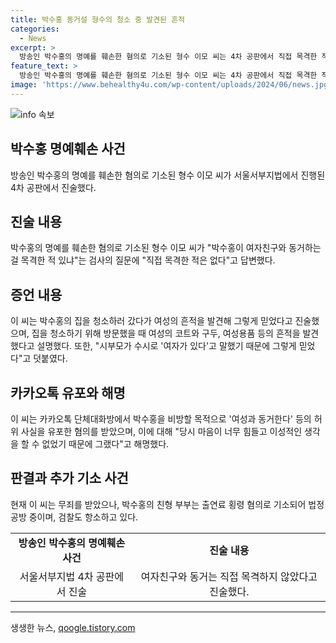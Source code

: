 ```yaml
---
title: 박수홍 동거설 형수의 청소 중 발견된 흔적
categories:
  - News
excerpt: >
  방송인 박수홍의 명예를 훼손한 혐의로 기소된 형수 이모 씨는 4차 공판에서 직접 목격한 적은 없다고 진술했다. 박수홍의 집을 청소하러 간 과정에서 여성의 흔적을 발견하며 동거한다고 믿었다고 설명했고, 시부모가 여자가 있다고 수시로 말했기 때문이라고 답했다. 혐의를 부인하며 비방할 목적은 없었다고 주장했으며, 박수홍의 친형 부부는 출연료 횡령 혐의로 기소돼 법정 공방 중이다.
feature_text: >
  방송인 박수홍의 명예를 훼손한 혐의로 기소된 형수 이모 씨는 4차 공판에서 직접 목격한 적은 없다고 진술했다. 박수홍의 집을 청소하러 간 과정에서 여성의 흔적을 발견하며 동거한다고 믿었다고 설명했고, 시부모가 여자가 있다고 수시로 말했기 때문이라고 답했다. 혐의를 부인하며 비방할 목적은 없었다고 주장했으며, 박수홍의 친형 부부는 출연료 횡령 혐의로 기소돼 법정 공방 중이다.
image: 'https://www.behealthy4u.com/wp-content/uploads/2024/06/news.jpg'
---
```


<p><img src="https://www.behealthy4u.com/wp-content/uploads/2024/06/news.jpg" alt="info 속보" /></p>

<h2 data-ke-size="size26">박수홍 명예훼손 사건</h2>

<p data-ke-size="size16">방송인 박수홍의 명예를 훼손한 혐의로 기소된 형수 이모 씨가 서울서부지법에서 진행된 4차 공판에서 진술했다.</p>

<h2>진술 내용</h2>

<p data-ke-size="size16">박수홍의 명예를 훼손한 혐의로 기소된 형수 이모 씨가 "박수홍이 여자친구와 동거하는 걸 목격한 적 있냐"는 검사의 질문에 "직접 목격한 적은 없다"고 답변했다.</p>

<h2>증언 내용</h2>

<p data-ke-size="size16">이 씨는 박수홍의 집을 청소하러 갔다가 여성의 흔적을 발견해 그렇게 믿었다고 진술했으며, 집을 청소하기 위해 방문했을 때 여성의 코트와 구두, 여성용품 등의 흔적을 발견했다고 설명했다. 또한, "시부모가 수시로 '여자가 있다'고 말했기 때문에 그렇게 믿었다"고 덧붙였다.</p>

<h2>카카오톡 유포와 해명</h2>

<p data-ke-size="size16">이 씨는 카카오톡 단체대화방에서 박수홍을 비방할 목적으로 '여성과 동거한다' 등의 허위 사실을 유포한 혐의를 받았으며, 이에 대해 "당시 마음이 너무 힘들고 이성적인 생각을 할 수 없었기 때문에 그랬다"고 해명했다.</p>

<h2>판결과 추가 기소 사건</h2>

<p data-ke-size="size16">현재 이 씨는 무죄를 받았으나, 박수홍의 친형 부부는 출연료 횡령 혐의로 기소되어 법정 공방 중이며, 검찰도 항소하고 있다.</p>

<table>
    <tr>
        <td style="text-align: center; height: 17px;"><b>방송인 박수홍의 명예훼손 사건</b></td>
        <td style="text-align: center; height: 17px;"><b>진술 내용</b></td>
    </tr>
    <tr>
        <td style="text-align: center; height: 17px;">서울서부지법 4차 공판에서 진술</td>
        <td style="text-align: center; height: 17px;">여자친구와 동거는 직접 목격하지 않았다고 진술했다.</td>
    </tr>
</table>

<p><hr></p>
생생한 뉴스, <a href="https://qoogle.tistory.com" rel="dofollow">qoogle.tistory.com</a>


